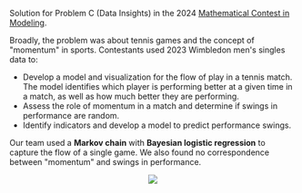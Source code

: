 Solution for Problem C (Data Insights) in the 2024 [Mathematical Contest in Modeling](https://www.contest.comap.com/undergraduate/contests/mcm/). 

Broadly, the problem was about tennis games and the concept of "momentum" in sports. Contestants used 2023 Wimbledon men's singles data to:
- Develop a model and visualization for the flow of play in a tennis match. The model identifies which player is performing better at a given time in a match, as well as how much better they are performing.
- Assess the role of momentum in a match and determine if swings in performance are random.
- Identify indicators and develop a model to predict performance swings.

Our team used a **Markov chain** with **Bayesian logistic regression** to capture the flow of a single game. We also found no correspondence between "momentum" and swings in performance. 
<p align="center">
  <img src="https://i.imgur.com/WKbCrkL.png" />
</p>
